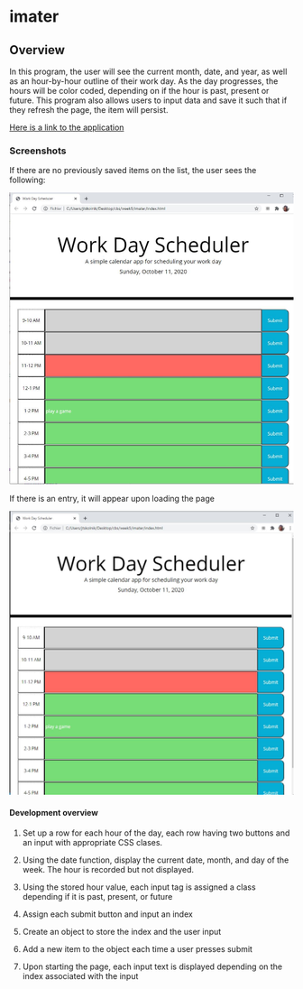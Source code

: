 # imater

## Overview

In this program, the user will see the current month, date, and year, as well as an hour-by-hour outline of their work day. As the day progresses, the hours will be color coded, depending on if the hour is past, present or future. This program also allows users to input data and save it such that if they refresh the page, the item will persist. 

[Here is a link to the application](https://skolnikskolnik.github.io/imater/)

### Screenshots

If there are no previously saved items on the list, the user sees the following:

![Starting screen](./images/no_entries.JPG)

If there is an entry, it will appear upon loading the page

![Starting screen](./images/with_an_entry.JPG)

#### Development overview

1. Set up a row for each hour of the day, each row having two buttons and an input with appropriate CSS clases. 

2. Using the date function, display the current date, month, and day of the week. The hour is recorded but not displayed. 

3. Using the stored hour value, each input tag is assigned a class depending if it is past, present, or future

4. Assign each submit button and input an index

5. Create an object to store the index and the user input

6. Add a new item to the object each time a user presses submit

7. Upon starting the page, each input text is displayed depending on the index associated with the input